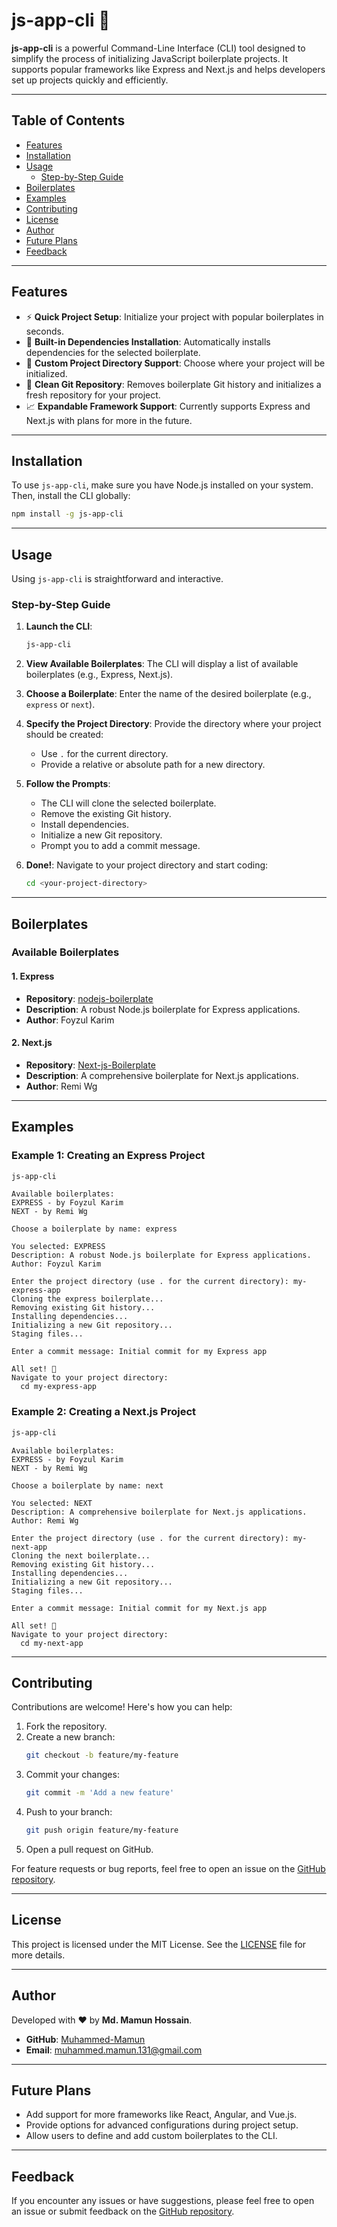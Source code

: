 # js-app-cli 🚀

**js-app-cli** is a powerful Command-Line Interface (CLI) tool designed to simplify the process of initializing JavaScript boilerplate projects. It supports popular frameworks like Express and Next.js and helps developers set up projects quickly and efficiently.

---

## Table of Contents

- [Features](#features)
- [Installation](#installation)
- [Usage](#usage)
  - [Step-by-Step Guide](#step-by-step-guide)
- [Boilerplates](#boilerplates)
- [Examples](#examples)
- [Contributing](#contributing)
- [License](#license)
- [Author](#author)
- [Future Plans](#future-plans)
- [Feedback](#feedback)

---

## Features

- ⚡ **Quick Project Setup**: Initialize your project with popular boilerplates in seconds.
- 🔧 **Built-in Dependencies Installation**: Automatically installs dependencies for the selected boilerplate.
- 🏢 **Custom Project Directory Support**: Choose where your project will be initialized.
- 🎨 **Clean Git Repository**: Removes boilerplate Git history and initializes a fresh repository for your project.
- 📈 **Expandable Framework Support**: Currently supports Express and Next.js with plans for more in the future.

---

## Installation

To use `js-app-cli`, make sure you have Node.js installed on your system. Then, install the CLI globally:

```bash
npm install -g js-app-cli
```

---

## Usage

Using `js-app-cli` is straightforward and interactive.

### Step-by-Step Guide

1. **Launch the CLI**:
   ```bash
   js-app-cli
   ```

2. **View Available Boilerplates**:
   The CLI will display a list of available boilerplates (e.g., Express, Next.js).

3. **Choose a Boilerplate**:
   Enter the name of the desired boilerplate (e.g., `express` or `next`).

4. **Specify the Project Directory**:
   Provide the directory where your project should be created:
   - Use `.` for the current directory.
   - Provide a relative or absolute path for a new directory.

5. **Follow the Prompts**:
   - The CLI will clone the selected boilerplate.
   - Remove the existing Git history.
   - Install dependencies.
   - Initialize a new Git repository.
   - Prompt you to add a commit message.

6. **Done!**:
   Navigate to your project directory and start coding:
   ```bash
   cd <your-project-directory>
   ```

---

## Boilerplates

### Available Boilerplates

#### 1. Express
- **Repository**: [nodejs-boilerplate](https://github.com/foyzulkarim/nodejs-boilerplate)
- **Description**: A robust Node.js boilerplate for Express applications.
- **Author**: Foyzul Karim

#### 2. Next.js
- **Repository**: [Next-js-Boilerplate](https://github.com/ixartz/Next-js-Boilerplate)
- **Description**: A comprehensive boilerplate for Next.js applications.
- **Author**: Remi Wg

---

## Examples

### Example 1: Creating an Express Project

```bash
js-app-cli
```

```plaintext
Available boilerplates:
EXPRESS - by Foyzul Karim
NEXT - by Remi Wg

Choose a boilerplate by name: express

You selected: EXPRESS
Description: A robust Node.js boilerplate for Express applications.
Author: Foyzul Karim

Enter the project directory (use . for the current directory): my-express-app
Cloning the express boilerplate...
Removing existing Git history...
Installing dependencies...
Initializing a new Git repository...
Staging files...

Enter a commit message: Initial commit for my Express app

All set! 🚀
Navigate to your project directory:
  cd my-express-app
```

### Example 2: Creating a Next.js Project

```bash
js-app-cli
```

```plaintext
Available boilerplates:
EXPRESS - by Foyzul Karim
NEXT - by Remi Wg

Choose a boilerplate by name: next

You selected: NEXT
Description: A comprehensive boilerplate for Next.js applications.
Author: Remi Wg

Enter the project directory (use . for the current directory): my-next-app
Cloning the next boilerplate...
Removing existing Git history...
Installing dependencies...
Initializing a new Git repository...
Staging files...

Enter a commit message: Initial commit for my Next.js app

All set! 🚀
Navigate to your project directory:
  cd my-next-app
```

---

## Contributing

Contributions are welcome! Here's how you can help:

1. Fork the repository.
2. Create a new branch:
   ```bash
   git checkout -b feature/my-feature
   ```
3. Commit your changes:
   ```bash
   git commit -m 'Add a new feature'
   ```
4. Push to your branch:
   ```bash
   git push origin feature/my-feature
   ```
5. Open a pull request on GitHub.

For feature requests or bug reports, feel free to open an issue on the [GitHub repository](https://github.com/muhammed-mamun/js-app-cli).

---

## License

This project is licensed under the MIT License. See the [LICENSE](LICENSE) file for more details.

---

## Author

Developed with ❤️ by **Md. Mamun Hossain**.
- **GitHub**: [Muhammed-Mamun](https://github.com/muhammed-mamun)
- **Email**: muhammed.mamun.131@gmail.com

---

## Future Plans

- Add support for more frameworks like React, Angular, and Vue.js.
- Provide options for advanced configurations during project setup.
- Allow users to define and add custom boilerplates to the CLI.

---

## Feedback

If you encounter any issues or have suggestions, please feel free to open an issue or submit feedback on the [GitHub repository](https://github.com/muhammed-mamun/js-app-cli).

